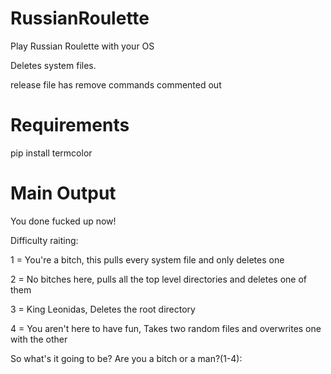 # RussianRoulette
Play Russian Roulette with your OS

Deletes system files. 

release file has remove commands commented out

# Requirements 
pip install termcolor 

# Main Output
You done fucked up now!

Difficulty raiting:

1 = You're a bitch, this pulls every system file and only deletes one

2 = No bitches here, pulls all the top level directories and deletes one of them

3 = King Leonidas, Deletes the root directory

4 = You aren't here to have fun, Takes two random files and overwrites one with the other


So what's it going to be? Are you a bitch or a man?(1-4):
